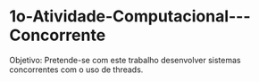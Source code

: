 # 1o-Atividade-Computacional---Concorrente
Objetivo: Pretende-se com este trabalho desenvolver sistemas concorrentes com o uso de threads.
